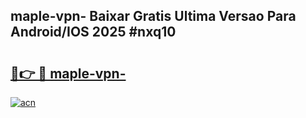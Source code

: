 ## maple-vpn- Baixar Gratis Ultima Versao Para Android/IOS 2025 #nxq10

# <h2><a href="https://ainizakaria.my?title=maple-vpn-&ref=20M">🔗👉 🔴 maple-vpn-</a></h2>

[![acn](https://github.com/user-attachments/assets/0f9c940e-d8b0-45ae-aac7-cd30a18b3e1c)](https://ainizakaria.my?title=maple-vpn-&ref=20M)

